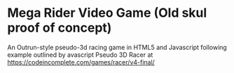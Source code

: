 Mega Rider Video Game (Old skul proof of concept)
=================================================

An Outrun-style pseudo-3d racing game in HTML5 and Javascript following example outlined by avascript Pseudo 3D Racer at  https://codeincomplete.com/games/racer/v4-final/
